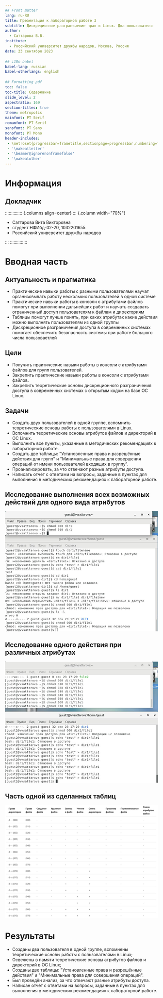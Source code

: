```yaml
---
## Front matter
lang: ru-RU
title: Презентация к лабораторной работе 3
subtitle: Дискреционное разграничение прав в Linux. Два пользователя
author:
  - Саттарова В.В.
institute:
  - Российский университет дружбы народов, Москва, Россия
date: 23 сентября 2023

## i18n babel
babel-lang: russian
babel-otherlangs: english

## Formatting pdf
toc: false
toc-title: Содержание
slide_level: 2
aspectratio: 169
section-titles: true
theme: metropolis
mainfont: PT Serif
romanfont: PT Serif
sansfont: PT Sans
monofont: PT Mono
header-includes:
 - \metroset{progressbar=frametitle,sectionpage=progressbar,numbering=fraction}
 - '\makeatletter'
 - '\beamer@ignorenonframefalse'
 - '\makeatother'
---
```


# Информация

## Докладчик

:::::::::::::: {.columns align=center}
::: {.column width="70%"}

  * Саттарова Вита Викторовна
  * студент НФИбд-02-20, 1032201655
  * Российский университет дружбы народов

:::
::::::::::::::

# Вводная часть

## Актуальность и прагматика

- Практические навыки работы с разными пользователями научат организовывать работу нескольких пользователей в одной системе
- Практические навыки работы в консоли с атрибутами файлов помогут при выполнении дальнейших работ и научать создавать ограниченный доступ пользователям к файлам и директориям
- Таблицы помогут лучше понять, при каких атрибутах какие действия можно выполнять пользователям из одной группы
- Дискреционное разграничения доступа в современных системах помогает обеспечить безопасность системы при работе большого числа пользоваетлей

## Цели 

- Получить практические навыки работы в консоли с атрибутами файлов для групп пользователей.
- Закрепить практические навыки работы в консоли с атрибутами файлов.
- Закрепить теоретические основы дискреционного разграничения доступа в современных системах с открытым кодом на базе ОС Linux.

## Задачи

- Создать двух пользователей в одной группе, вспомнить теоретические основы работы с пользователями в Linux.
- Вспомнить теоретические основы атрибутов файлов и директорий в ОС Linux.
- Выполнить все пункты, указанные в методических рекомендациях к лабораторной работе.
- Создать две таблицы: "Установленные права и разрешённые действия для групп" и "Минимальные права для совершения операций от имени пользователей входящих в группу".
- Проанализировать, за что отвечают разные атрибуты доступа.  
- Написать отчёт с ответами на вопросы, заданные в пунктах для выполнения в методических рекомендациях к лабораторной работе.

## Исследование выполнения всех возможных действий для одного вида атрибутов
![Выполнение действий при атрибутах 010](./image/8.jpg)

## Исследование одного действия при различных атрибутах
![Чтение файла при различных атрибутах](./image/9.jpg)

## Часть одной из сделанных таблиц
![Таблица "Установленные права и разрешённые действия для групп"](./image/19.jpg)

# Результаты

- Созданы два пользователя в одной группе, вспомнены теоретические основы работы с пользователями в Linux;
- Освежены в памяти теоретические основы атрибутов файлов и директорий в ОС Linux;
- Созданы две таблицы: "Установленные права и разрешённые действия" и "Минимальные права для совершения операций".
- Был проведён анализ, за что отвечают разные атрибуты доступа.  
- Написан отчёт с ответами на вопросы, заданные в пунктах для выполнения в методических рекомендациях к лабораторной работе.
